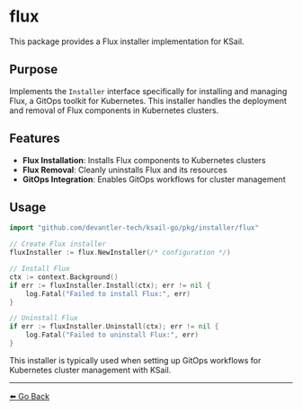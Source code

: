 # flux

This package provides a Flux installer implementation for KSail.

## Purpose

Implements the `Installer` interface specifically for installing and managing Flux, a GitOps toolkit for Kubernetes. This installer handles the deployment and removal of Flux components in Kubernetes clusters.

## Features

- **Flux Installation**: Installs Flux components to Kubernetes clusters
- **Flux Removal**: Cleanly uninstalls Flux and its resources
- **GitOps Integration**: Enables GitOps workflows for cluster management

## Usage

```go
import "github.com/devantler-tech/ksail-go/pkg/installer/flux"

// Create Flux installer
fluxInstaller := flux.NewInstaller(/* configuration */)

// Install Flux
ctx := context.Background()
if err := fluxInstaller.Install(ctx); err != nil {
    log.Fatal("Failed to install Flux:", err)
}

// Uninstall Flux
if err := fluxInstaller.Uninstall(ctx); err != nil {
    log.Fatal("Failed to uninstall Flux:", err)
}
```

This installer is typically used when setting up GitOps workflows for Kubernetes cluster management with KSail.

---

[⬅️ Go Back](../../../README.md)